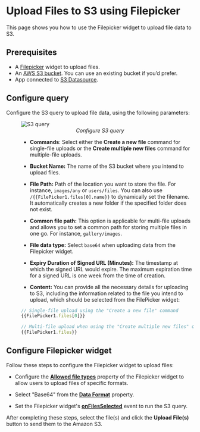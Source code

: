 # Upload Files to S3 using Filepicker

This page shows you how to use the Filepicker widget to upload file data to S3.


  <VideoEmbed host="youtube" videoId="pmEmQcd9_KA" /> 

## Prerequisites
* A [Filepicker](/reference/widgets/filepicker) widget to upload files.
* An [AWS S3 bucket](https://docs.aws.amazon.com/AmazonS3/latest/userguide/creating-bucket.html). You can use an existing bucket if you’d prefer. 
* App connected to [S3 Datasource](/connect-data/reference/querying-amazon-s3).

## Configure query

Configure the S3 query to upload file data, using the following parameters:

 <figure>
  <img src="/img/s3-filepicler.png" style= {{width:"700px", height:"auto"}} alt="S3 query"/>
  <figcaption align = "center"><i>Configure S3 query</i></figcaption>
</figure>


<dd>

* **Commands**: Select either the **Create a new file** command for single-file uploads or the **Create multiple new files** command for multiple-file uploads.

* **Bucket Name:** The name of the S3 bucket where you intend to upload files.

* **File Path:** Path of the location you want to store the file. For instance, `images/any` or `users/files`. You can also use `/{{FilePicker1.files[0].name}}` to dynamically set the filename. It automatically creates a new folder if the specified folder does not exist. 

* **Common file path:** This option is applicable for multi-file uploads and allows you to set a common path for storing multiple files in one go. For instance, `gallery/images`.

* **File data type:** Select `base64` when uploading data from the Filepicker widget.

* **Expiry Duration of Signed URL (Minutes):** The timestamp at which the signed URL would expire. The maximum expiration time for a signed URL is one week from the time of creation.

* **Content:**  You can provide all the necessary details for uploading to S3, including the information related to the file you intend to upload, which should be selected from the FilePicker widget:

<dd>

```js
// Single-file upload using the "Create a new file" command
{{FilePicker1.files[0]}}

// Multi-file upload when using the "Create multiple new files" command
{{FilePicker1.files}}

```

</dd>

</dd>

## Configure Filepicker widget

Follow these steps to configure the Filepicker widget to upload files:

* Configure the [**Allowed file types**](/reference/widgets/filepicker#allowed-file-typesarraystring) property of the Filepicker widget to allow users to upload files of specific formats.

* Select "Base64" from the [**Data Format**](/reference/widgets/filepicker#data-format-string) property.

* Set the Filepicker widget's [**onFilesSelected**](/reference/widgets/filepicker#onfilesselected) event to run the S3 query.

After completing these steps, select the file(s) and click the **Upload File(s)** button to send them to the Amazon S3.






